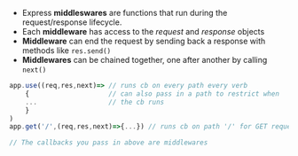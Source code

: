 - Express **middleswares** are functions that run during the request/response lifecycle.
- Each **middleware** has access to the *request* and *response* objects
- **Middleware** can end the request by sending back a response with methods like `res.send()`
- **Middlewares** can be chained together, one after another by calling `next()`

```js
app.use((req,res,next)=> // runs cb on every path every verb
	{                    // can also pass in a path to restrict when 
	...                  // the cb runs
	}
) 
app.get('/',(req,res,next)=>{...}) // runs cb on path '/' for GET requests

// The callbacks you pass in above are middlewares
```
